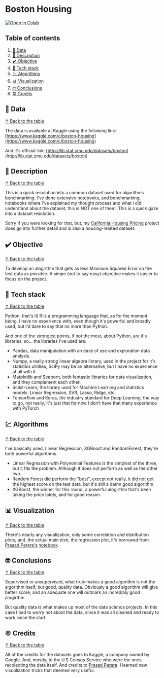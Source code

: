 # Boston Housing #

[![Open In Colab](https://colab.research.google.com/assets/colab-badge.svg)](https://colab.research.google.com/github/jofaval/boston-housing/blob/master/notebook.ipynb)

## Table of contents

1. [📁 Data](#-data)
1. [📓 Description](#-description)
1. [✔️ Objective](#-objective)
1. [🧱 Tech stack](#-tech-stack)
1. [💹 Algorithms](#-algorithms)
1. [📊 Visualization](#-visualization)
1. [🤓 Conclusions](#-conclusions)
1. [©️ Credits](#-credits)

## 📁 Data
[↑ Back to the table](#table-of-contents)

The data is available at Kaggle using the following link:\
[https://www.kaggle.com/c/boston-housing](https://www.kaggle.com/c/boston-housing)

And it's official link:
[http://lib.stat.cmu.edu/datasets/boston](http://lib.stat.cmu.edu/datasets/boston)

## 📓 Description
[↑ Back to the table](#table-of-contents)

This is a quick resolution into a common dataset used for algorithms benchmarking. I've done extensive notebooks, and benchmarking, notebooks where I've explained my thought process and what I did understand about the dataset, this is NOT one of them. This is a quick gaze into a dataset resolution.

Sorry if you were looking for that, but, my [California Housing Pricing](https://github.com/jofaval/california-housing-pricing) project does go into further detail and is also a housing-related dataset.

## ✔️ Objective
[↑ Back to the table](#table-of-contents)

To develop an alogirthm that gets as less Minimum Squared Error on the test data as possible. A simpe (not to say easy) objective makes it easier to focus on the project.

## 🧱 Tech stack
[↑ Back to the table](#table-of-contents)

Python, that's it! R is a programming language that, as for the moment being, I have no experience with, even though it's powerful and broadly used, but I'd dare to say that no more than Python.

And one of the strongest points, if not the most, about Python, are it's libraries, so... the libraries I've used are:

- Pandas, data manipulation with an ease of use and exploration data analysis.
- Numpy, a really strong linear algebra library, used in the project for it's statistics utilities, SciPy may be an alternative, but I have no experience at all with it.
- Matplotlib and Seaborn, both fantastic libraries for data visualization, and they complement each other.
- Scikit-Learn, the library used for Machine Learning and statistics models: Linear Regression, SVR, Lasso, Ridge, etc.
- Tensorflow and Keras, the industry standard for Deep Learning, the way to go, not really, it's just that for now I don't have that many experience with PyTorch

## 💹 Algorithms
[↑ Back to the table](#table-of-contents)

I've basically used, Linear Regression, XGBoost and RandomForest, they're both powerful algorithms.

- Linear Regression with Polynomial Features is the simplest of the three, but it fits the problem. Although it does not perform as well as the other two.
- Random Forest did perform the "best", except not really, it did not get the highest score on the test data, but it's still a damn good algorithm.
- XGBoost, the winner for this round, a powerful alogirthm that's been taking the price lately, and for good reason.

## 📊 Visualization
[↑ Back to the table](#table-of-contents)

There's nearly any visualization, only some correlation and distribution plots, and, the actual main dish, the regression plot, it's borrowed from [Prasad Perera's](https://www.kaggle.com/prasadperera) [notebook](https://www.kaggle.com/code/prasadperera/the-boston-housing-dataset)

## 🤓 Conclusions
[↑ Back to the table](#table-of-contents)

Supervised or unsupervised, what truly makes a good algorithm is not the algorithm itself, but good, quality data. Obviously a good algorithm will give better score, and an adequate one will outmark an incredibly good alogirthm.

But quality data is what makes up most of the data science projects. In this case I had to worry not about the data, since it was all cleaned and ready to work since the start.

## ©️ Credits
[↑ Back to the table](#table-of-contents)

All of the credits for the datasets goes to Kaggle, a company owned by Google. And, mostly, to the U.S Census Service who were the ones recolecting the data itself.
And credits to [Prasad Perera](https://www.kaggle.com/prasadperera). I learned new visualization tricks that deemed very useful.